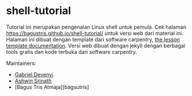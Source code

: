 shell-tutorial
============

Tutorial ini merupakan pengenalan Linux shell untuk pemula. Cek halaman <https://bagustris.github.io/shell-tutorial/> untuk versi web dari material ini. Halaman ini dibuat dengan template dari software carpentry, [the lesson template documentation][lesson-example]. Versi web dibuat dengan jekyll dengan berbagai tools gratis dan kode terbuka dari software carpentry.

Maintainers:

* [Gabriel Devenyi][devenyi_gabriel]
* [Ashwin Srinath][srinath_ashwin]
* [Bagus Tris Atmaja][bagsutris]

[devenyi_gabriel]: http://software-carpentry.org/team/#devenyi_gabriel
[srinath_ashwin]: http://software-carpentry.org/team/#srinath_ashwin
[bagustris]: https://bagustris.tk
[lesson-example]: https://swcarpentry.github.io/lesson-example/
